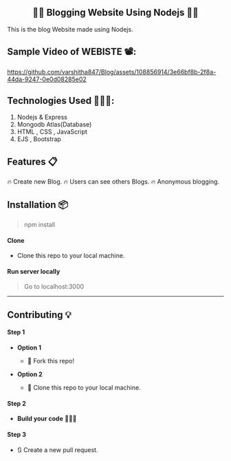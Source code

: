 <h2 align="center">✍🏽 Blogging Website Using Nodejs 👨‍💻</h2>

<p>This is the blog Website made using Nodejs.</p>

## Sample Video of WEBISTE  📽️:



https://github.com/varshitha847/Blog/assets/108856914/3e66bf8b-2f8a-44da-9247-0e0d08285e02



## Technologies Used 👨🏽‍💻:
1. Nodejs & Express
2. Mongodb Atlas(Database)
3. HTML , CSS , JavaScript
4. EJS , Bootstrap


## Features 📋
🔥 Create new Blog.
🔥 Users can see others Blogs.
🔥 Anonymous blogging.




## Installation 📦

>npm install

#### Clone

- Clone this repo to your local machine.

#### Run server locally

> Go to localhost:3000





----

## Contributing 💡


#### Step 1

- **Option 1**
    - 🍴 Fork this repo!

- **Option 2**
    - 👯 Clone this repo to your local machine.


#### Step 2

- **Build your code** 🔨🔨🔨

#### Step 3


- 🔃 Create a new pull request.
